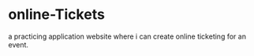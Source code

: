 # online-Tickets
a practicing application website where i can create online ticketing for an event.
